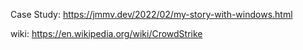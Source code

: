 Case Study: https://jmmv.dev/2022/02/my-story-with-windows.html

wiki: https://en.wikipedia.org/wiki/CrowdStrike
